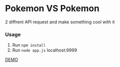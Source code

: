 <h1>Pokemon VS Pokemon</h1>

2 diffrent API request and make something cool with it

<h3>Usage</h3>

1. Run `npm install`<br>
2. Run `node app.js` localhost:9999


[DEMO](https://larsnihlmark.github.io/PokemonBattle/)
